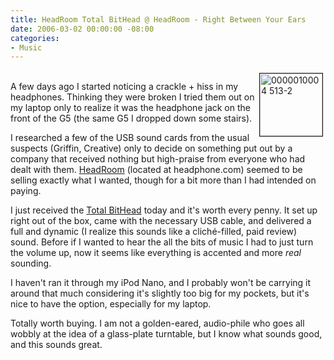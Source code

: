 ```yaml
---
title: HeadRoom Total BitHead @ HeadRoom - Right Between Your Ears
date: 2006-03-02 00:00:00 -08:00
categories:
- Music
---
```


<p>
<a href="http://notes.torrez.org/images/0000010004_513-2.jpg" onclick="window.open('http://notes.torrez.org/images/0000010004_513-2.jpg','popup','width=198+20,height=198+20,scrollbars=no,resizable=yes,toolbar=no,directories=no,location=no,menubar=no,status=yes,left=0,top=0');return false"><img src="http://notes.torrez.org/images/0000010004_513-2-tm.jpg" height="100" width="100" align="right" border="1" hspace="4" vspace="4" alt="0000010004 513-2" title="" longdesc="" /></a>
<br />A few days ago I started noticing a  crackle + hiss in my headphones. Thinking they were broken I tried them out on my laptop only to realize it was the headphone jack on the front of the G5 (the same G5 I dropped down some stairs).
</p><p>
I researched a few of the USB sound cards from the usual suspects (Griffin, Creative) only to decide on something put out by a company that received nothing but high-praise from everyone who had dealt with them. <a href="http://www.headphone.com/">HeadRoom</a> (located at headphone.com) seemed to be selling exactly what I wanted, though for a bit more than I had intended on paying.
</p><p>
I just received the <a href="http://www.headphone.com/products/headphone-amps/the-mobile-line/headroom-total-bithead.php">Total BitHead</a> today and it's worth every penny. It set up right out of the box, came with the necessary USB cable, and delivered a full and dynamic (I realize this sounds like a cliché-filled, paid review) sound. Before if I wanted to hear the all the bits of music I had to just turn the volume up, now it seems like everything is accented and more <em>real</em> sounding.
</p><p>
I haven't ran it through my iPod Nano, and I probably won't be carrying it around that much considering it's slightly too big for my pockets, but it's nice to have the option, especially for my laptop.
</p><p>
Totally worth buying. I am not a golden-eared, audio-phile who goes all wobbly at the idea of a glass-plate turntable, but I know what sounds good, and this sounds great.
</p>
